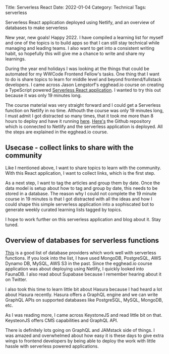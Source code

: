 Title: Serverless React
Date: 2022-01-04
Category: Technical
Tags: serverless

Serverless React application deployed using Netlify, and an overview of databases to make serverless

New year, new goals! Happy 2022. I have compiled a learning list for myself and one of the topics is to build apps so that I can still stay technical while managing and leading teams. I also want to get into a consistent writing habit, so hopefully this will give me a chance to write and share my learnings.

During the year end holidays I was looking at the things that could be automated for my WWCode Frontend Fellow's tasks. One thing that I want to do is share topics to learn for middle level and beyond frontend/fullstack developers. I came across Jason Lengstorf's egghead.io course on creating a TypeScript powered [Serverless React application](https://egghead.io/lessons/netlify-deploy-a-vite-project-with-the-netlify-cli). I wanted to try this out because it was only 19 minutes long.

The course material was very straight forward and I could get a Serverless function on Netlify in no time. Althouth the course was only 19 minutes long, I must admit I got distracted so many times, that it took me more than 8 hours to deploy and have it running [here](https://eloquent-hamilton-c815fe.netlify.app/). [Here's](https://github.com/princiya/serverless) the Github repository which is connected to Netlify and the serverless application is deployed. All the steps are explained in the egghead.io course.

## Usecase - collect links to share with the community

Like I mentioned above, I want to share topics to learn with the community. With this React application, I want to collect links, which is the first step.

As a next step, I want to tag the articles and group them by date. Once the data model is setup about how to tag and group by date, this needs to be stored in a database. The reason why I could not complete the 19 minute course in 19 minutes is that I got distracted with all the ideas and how I could shape this simple serverless application into a sophiscated bot to generate weekly curated learning lists tagged by topics.

I hope to work further on this serverless application and blog about it. Stay tuned.

## Overview of databases for serverless functions

[This](https://vercel.com/docs/concepts/solutions/databases#providers) is a good list of database providers which work well with serverless functions. If you look into the list, I have used MongoDB, PostgreSQL, AWS Dynamo DB, MySQL, AWS S3 in the past. Since the egghead.io course application was about deploying using Netlify, I quickly looked into FaunaDB. I also read about Supabase because I remember hearing about it on Twitter.

I also took this time to learn little bit about Hasura because I had heard a lot about Hasura recently. Hasura offers a GraphQL engine and we can write GraphQL APIs on supported databases like PostgreSQL, MySQL, MongoDB, etc.

As I was reading more, I came across KeystoneJS and read little bit on that. KeysteonJS offers CMS capabilities and GraphQL API.

There is definitely lots going on GraphQL and JAMstack side of things. I was amazed and overwhelmed about how easy it is these days to give extra wings to frontend developers by being able to deploy the work with little hassle with serverless powered applications.




